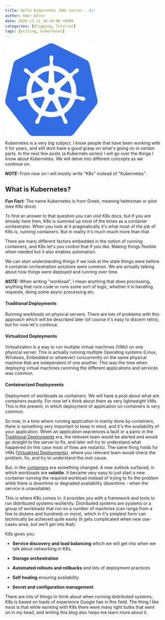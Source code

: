 ```yaml
---
title: Hello Kubernetes (K8s series - #1)
author: Omer Dolev
date: 2020-12-11 10:10:00 +0800
categories: [Blogging, Tutorial]
tags: [writing, kubernetes]
---
```


<img src="/assets/img/hello-kubernetes-1.png" alt="hello-kubernetes" align="middle" width="300" height="300"/>

Kubernetes is a very big subject. I know people that have been working with it for years, and still dont have a good grasp on what's going on in certain parts.
In the next few posts (a Kubernets series) I will go over the things I know about Kubernetes. We will delve into different concepts as we continue on.

**_NOTE:_** From now on I will mostly write "K8s" instead of "Kubernetes".

## What is Kubernetes?

**_Fun Fact:_** The name Kubernetes is from Greek, meaning helmsman or pilot (see K8s docs).

To find an answer to that question you can visit K8s docs, but if you are already here then, K8s is summed up most of the times as a container orchestrator.
When you look at it pragmatically it's what most of the job of K8s is, running containers. But in reality it's much much more than that.

There are many different factors embedded in the notion of running containers, and K8s let's you control that if you like. Making things flexible when needed but it also
enables automation.

We can start understanding things if we look at the state things were before it container orchestration solutions were common. We are actually talking about how things were
deployed and running over time.

**_NOTE:_** When writing "workload", I mean anything that does processing, anything that runs code or runs some sort of logic, whether it is handling requests, doing some async processing etc.

#### Traditional Deployments

Running workloads on physical servers. There are lots of problems with this approach which will be described later (of course it's easy to discern retro), but for now let's continue.

#### Virtualized Deployments

Virtualization is a way to run multiple virtual machines (VMs) on one physical server. This is actually running multiple Operating systems (Linux, Windows, Embedded or whatever) concurrently on the same physical machine that are independent of one another. This was the time when deploying virtual machines runnning the different applications and services was common.

#### Containerized Deployments

Deployment of workloads as containers. We will have a post about what are containers exactly. For now let's think about them as very lightweight VMs. This is the present, in which deployment of application on containers is very common.


So now, in a time where running application is mainly done by containers, there is something very important to keep in mind, and it's the availability of your application.
When an application expriences a fault or a panic in the [Traditional Deployments](#traditional-deployments) era, the relevant team would be alerted and would go straight to the server to fix, and later will try to understand what happened (in this case most of fixes are restarts).
The same thing holds for VMs ([Virtualized Deployments](#virtualized-deployments)), where you relevant team would check the problem, fix, and try to understand the root cause.

But, in the [containers](#containerized-deployments) era something changed. A new outlook surfaced, in which workloads are **volatile**. It became very easy to just start a new container running the required workload instead of trying to fix the problem while there is downtime or degraded availability (downtime - when the service is unavailable).

This is where K8s comes in, it provides you with a framework and tools to run distributed systems resiliently.
Distributed systems are systems or a group of workloads that run on a number of machines (can range from a few to dozens and hundreds or more), which in it's simplest form can technically be achieved quite easily (it gets complicated when new use-cases arise, but we'll get into that).

K8s gives you:

- **Service discovery and load balancing** which we will get into when we talk about networking in K8s.

- **Storage orchestration**

- **Automated rollouts and rollbacks** and lots of deployment practices

- **Self healing** ensuring availability

- **Secret and configuration management**

There are lots of things to think about when running distributed systems, K8s is based on loads of experience Google has in this field.
The thing I like most is that while working with K8s there were many light bulbs that went on in my head, and writing this blog also helps me learn more about it.
